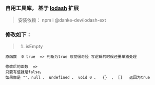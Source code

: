### 自用工具库， 基于 [lodash]( https://www.npmjs.com/package/lodash)  扩展

> 安装依赖： npm i @danke-dev/lodash-ext 

### 修改如下：
> 1. isEmpty 

``` 
原函数  0 true  => 判断为true 感觉很奇怪 写逻辑的时候还要单独处理 

修改后的函数  =>
只要有值就是false。 
如果像是 ""、null 、 undefined 、 void 0 、  {}  、 []   返回为true
```
